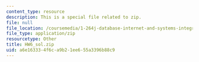 ```yaml
---
content_type: resource
description: This is a special file related to zip.
file: null
file_location: /coursemedia/1-264j-database-internet-and-systems-integration-technologies-fall-2013/a6e163334f6ca9b21ee655a3396b88c9_HW6_sol.zip
file_type: application/zip
resourcetype: Other
title: HW6_sol.zip
uid: a6e16333-4f6c-a9b2-1ee6-55a3396b88c9
---
```


